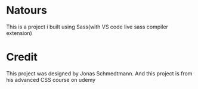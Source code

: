 # Natours
This is a project i built using Sass(with VS code live sass compiler extension)

# Credit
This project was designed by Jonas Schmedtmann. And this project is from his advanced CSS course on udemy 
